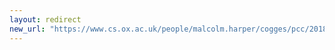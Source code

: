 ```yaml
---
layout: redirect
new_url: "https://www.cs.ox.ac.uk/people/malcolm.harper/cogges/pcc/2018-09/index.htm"
---
```

